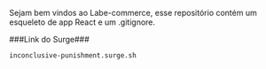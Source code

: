 Sejam bem vindos ao Labe-commerce, esse repositório contém um esqueleto de app React e um .gitignore.


###Link do Surge###

```
inconclusive-punishment.surge.sh
```